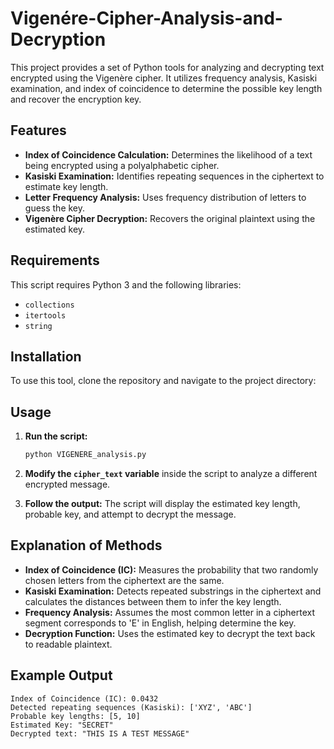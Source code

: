 # Vigenére-Cipher-Analysis-and-Decryption

This project provides a set of Python tools for analyzing and decrypting text encrypted using the Vigenère cipher. It utilizes frequency analysis, Kasiski examination, and index of coincidence to determine the possible key length and recover the encryption key.

## Features

- **Index of Coincidence Calculation:** Determines the likelihood of a text being encrypted using a polyalphabetic cipher.
- **Kasiski Examination:** Identifies repeating sequences in the ciphertext to estimate key length.
- **Letter Frequency Analysis:** Uses frequency distribution of letters to guess the key.
- **Vigenère Cipher Decryption:** Recovers the original plaintext using the estimated key.

## Requirements

This script requires Python 3 and the following libraries:

- `collections`
- `itertools`
- `string`

## Installation

To use this tool, clone the repository and navigate to the project directory:

## Usage

1. **Run the script:**
   ```sh
   python VIGENERE_analysis.py
   ```

2. **Modify the `cipher_text` variable** inside the script to analyze a different encrypted message.

3. **Follow the output:** The script will display the estimated key length, probable key, and attempt to decrypt the message.

## Explanation of Methods

- **Index of Coincidence (IC):** Measures the probability that two randomly chosen letters from the ciphertext are the same.
- **Kasiski Examination:** Detects repeated substrings in the ciphertext and calculates the distances between them to infer the key length.
- **Frequency Analysis:** Assumes the most common letter in a ciphertext segment corresponds to 'E' in English, helping determine the key.
- **Decryption Function:** Uses the estimated key to decrypt the text back to readable plaintext.

## Example Output

```
Index of Coincidence (IC): 0.0432
Detected repeating sequences (Kasiski): ['XYZ', 'ABC']
Probable key lengths: [5, 10]
Estimated Key: "SECRET"
Decrypted text: "THIS IS A TEST MESSAGE"
```

